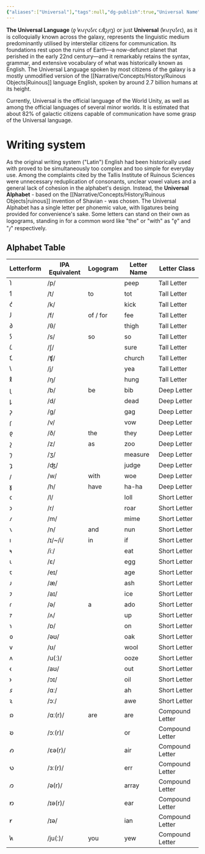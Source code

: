 ```yaml
---
{"aliases":["Universal"],"tags":null,"dg-publish":true,"Universal Name":"𐑿𐑯𐑩𐑝𐑻𐑕𐑩𐑤","permalink":"/narrative/concepts/society/the-universal-language/","dgPassFrontmatter":true}
---
```


**The Universal Language** (𐑞 𐑿𐑯𐑩𐑝𐑻𐑕𐑩𐑤 𐑤𐑨𐑙𐑜𐑢𐑦𐑡) or just **Universal** (𐑿𐑯𐑩𐑝𐑻𐑕𐑩𐑤), as it is colloquially known across the galaxy, represents the linguistic medium predominantly utilised by interstellar citizens for communication. Its foundations rest upon the ruins of Earth—a now-defunct planet that perished in the early 22nd century—and it remarkably retains the syntax, grammar, and extensive vocabulary of what was historically known as English. The Universal Language spoken by most citizens of the galaxy is a mostly unmodified version of the [[Narrative/Concepts/History/Ruinous Objects\|Ruinous]] language English, spoken by around 2.7 billion humans at its height.

Currently, Universal is the official language of the World Unity, as well as among the official languages of several minor worlds. It is estimated that about 82% of galactic citizens capable of communication have some grasp of the Universal language.
# Writing system

As the original writing system ("Latin") English had been historically used with proved to be simultaneously too complex and too simple for everyday use. Among the complaints cited by the Tallis Institute of Ruinous Sciences were unnecessary reduplication of consonants, unclear vowel values and a general lack of cohesion in the alphabet's design. Instead, the **Universal Alphabet** - based on the [[Narrative/Concepts/History/Ruinous Objects\|ruinous]] invention of Shavian - was chosen. The Universal Alphabet has a single letter per phonemic value, with ligatures being provided for convenience's sake. Some letters can stand on their own as logograms, standing in for a common word like "the" or "with" as "𐑞" and "𐑢" respectively.

## Alphabet Table
| Letterform | IPA Equivalent | Logogram | Letter Name | Letter Class |
| ---- | ---- | ---- | ---- | ---- |
| 𐑐 | /p/ |  | peep | Tall Letter |
| 𐑑 | /t/ | to | tot | Tall Letter |
| 𐑒 | /k/ |  | kick | Tall Letter |
| 𐑓 | /f/ | of / for | fee | Tall Letter |
| 𐑔 | /θ/ |  | thigh | Tall Letter |
| 𐑕 | /s/ | so | so | Tall Letter |
| 𐑖 | /ʃ/ |  | sure | Tall Letter |
| 𐑗 | /ʧ/ |  | church | Tall Letter |
| 𐑘 | /j/ |  | yea | Tall Letter |
| 𐑙 | /ŋ/ |  | hung | Tall Letter |
| 𐑚 | /b/ | be | bib | Deep Letter |
| 𐑛 | /d/ |  | dead | Deep Letter |
| 𐑜 | /ɡ/ |  | gag | Deep Letter |
| 𐑝 | /v/ |  | vow | Deep Letter |
| 𐑞 | /ð/ | the | they | Deep Letter |
| 𐑟 | /z/ | as | zoo | Deep Letter |
| 𐑠 | /ʒ/ |  | measure | Deep Letter |
| 𐑡 | /ʤ/ |  | judge | Deep Letter |
| 𐑢 | /w/ | with | woe | Deep Letter |
| 𐑣 | /h/ | have | ha-ha | Deep Letter |
| 𐑤 | /l/ |  | loll | Short Letter |
| 𐑮 | /r/ |  | roar | Short Letter |
| 𐑥 | /m/ |  | mime | Short Letter |
| 𐑯 | /n/ | and | nun | Short Letter |
| 𐑦 | /ɪ/~/i/ | in | if | Short Letter |
| 𐑰 | /iː/ |  | eat | Short Letter |
| 𐑧 | /ɛ/ |  | egg | Short Letter |
| 𐑱 | /eɪ/ |  | age | Short Letter |
| 𐑨 | /æ/ |  | ash | Short Letter |
| 𐑲 | /aɪ/ |  | ice | Short Letter |
| 𐑩 | /ə/ | a | ado | Short Letter |
| 𐑳 | /ʌ/ |  | up | Short Letter |
| 𐑪 | /ɒ/ |  | on | Short Letter |
| 𐑴 | /əʊ/ |  | oak | Short Letter |
| 𐑫 | /ʊ/ |  | wool | Short Letter |
| 𐑵 | /u(ː)/ |  | ooze | Short Letter |
| 𐑬 | /aʊ/ |  | out | Short Letter |
| 𐑶 | /ɔɪ/ |  | oil | Short Letter |
| 𐑭 | /ɑː/ |  | ah | Short Letter |
| 𐑷 | /ɔː/ |  | awe | Short Letter |
| 𐑸 | /ɑː(r)/ | are | are | Compound Letter |
| 𐑹 | /ɔː(r)/ |  | or | Compound Letter |
| 𐑺 | /ɛə(r)/ |  | air | Compound Letter |
| 𐑻 | /ɜː(r)/ |  | err | Compound Letter |
| 𐑼 | /ə(r)/ |  | array | Compound Letter |
| 𐑽 | /ɪə(r)/ |  | ear | Compound Letter |
| 𐑾 | /ɪə/ |  | ian | Compound Letter |
| 𐑿 | /ju(ː)/ | you | yew | Compound Letter |
